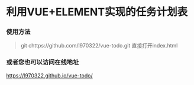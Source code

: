 # 利用VUE+ELEMENT实现的任务计划表
### 使用方法
> git chttps://github.com/l970322/vue-todo.git
> 直接打开index.html
### 或者您也可以访问在线地址
<https://l970322.github.io/vue-todo/>
